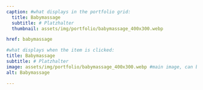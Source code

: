 ```yaml
---
caption: #what displays in the portfolio grid:
  title: Babymassage
  subtitle: # Platzhalter
  thumbnail: assets/img/portfolio/babymassage_400x300.webp

href: babymassage

#what displays when the item is clicked:
title: Babymassage
subtitle: # Platzhalter
image: assets/img/portfolio/babymassage_400x300.webp #main image, can be a link or a file in assets/img/portfolio
alt: Babymassage

---
```

